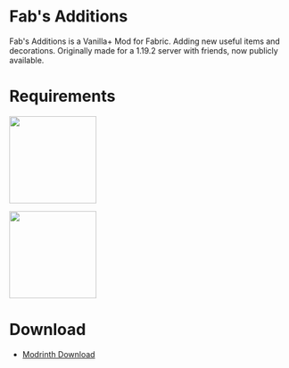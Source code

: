 # Fab's Additions

Fab's Additions is a Vanilla+ Mod for Fabric. Adding new useful items and decorations.
Originally made for a 1.19.2 server with friends, now publicly available.

# Requirements

<p><a href="https://modrinth.com/mod/fabric-api"><img src="https://i.imgur.com/Ol1Tcf8.png" width="156"></a></p>

<p><a href="https://modrinth.com/mod/fabric-language-kotlin"><img src="https://i.imgur.com/c1DH9VL.png" width="156"></a></p>

# Download

- <a href="https://modrinth.com/mod/fab-additions">Modrinth Download</a>
